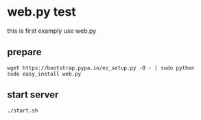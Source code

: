 # web.py test

this is first examply use web.py

## prepare


```
wget https://bootstrap.pypa.io/ez_setup.py -O - | sudo python
sudo easy_install web.py
```

## start server

```
./start.sh
```
